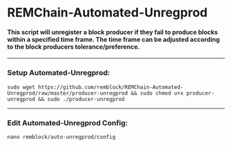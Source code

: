 # REMChain-Automated-Unregprod

#### This script will unregister a block producer if they fail to produce blocks within a specified time frame. The time frame can be adjusted according to the block producers tolerance/preference.

***

### Setup Automated-Unregprod:

```
sudo wget https://github.com/remblock/REMChain-Automated-Unregprod/raw/master/producer-unregprod && sudo chmod u+x producer-unregprod && sudo ./producer-unregprod
```

***

### Edit Automated-Unregprod Config:

```
nano remblock/auto-unregprod/config
```
